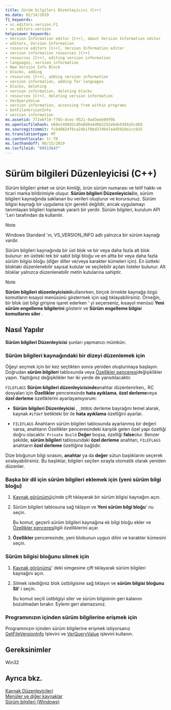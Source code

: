```yaml
---
title: Sürüm bilgileri Düzenleyicisi (C++)
ms.date: 02/14/2019
f1_keywords:
- vc.editors.version.F1
- vc.editors.version
helpviewer_keywords:
- Version Information editor [C++], about Version Information editor
- editors, Version Information
- resource editors [C++], Version Information editor
- version information resources [C++]
- resources [C++], editing version information
- languages, version information
- New Version Info Block
- blocks, adding
- resources [C++], adding version information
- version information, adding for languages
- blocks, deleting
- version information, deleting blocks
- resources [C++], deleting version information
- VerQueryValue
- version information, accessing from within programs
- GetFileVersionInfo
- version information
ms.assetid: 772e6f19-f765-4cec-9521-0ad3eeb99f9b
ms.openlocfilehash: e68e1480d2cd9a8d8a4d862252e6eb4384a5cd68
ms.sourcegitcommit: fcb48824f9ca24b1f8bd37d647a4d592de1cc925
ms.translationtype: MT
ms.contentlocale: tr-TR
ms.lasthandoff: 08/15/2019
ms.locfileid: "69513647"
---
```

# <a name="version-information-editor-c"></a>Sürüm bilgileri Düzenleyicisi (C++)

Sürüm bilgileri şirket ve ürün kimliği, ürün sürüm numarası ve telif hakkı ve ticari marka bildirimiyle oluşur. **Sürüm bilgileri Düzenleyicisi**ile, sürüm bilgileri kaynağında saklanan bu verileri oluşturur ve korursunuz. Sürüm bilgisi kaynağı bir uygulama için gerekli değildir, ancak uygulamayı tanımlayan bilgileri toplamak yararlı bir yerdir. Sürüm bilgileri, kurulum API 'Leri tarafından da kullanılır.

> [!NOTE]
> Windows Standard 'ın, VS_VERSION_INFO adlı yalnızca bir sürüm kaynağı vardır.

Sürüm bilgileri kaynağında bir üst blok ve bir veya daha fazla alt blok bulunur: en üstteki tek bir sabit bilgi bloğu ve en altta bir veya daha fazla sürüm bilgisi bloğu (diğer diller ve/veya karakter kümeleri için). En üstteki bloktaki düzenlenebilir sayısal kutular ve seçilebilir açılan listeler bulunur. Alt bloklar yalnızca düzenlenebilir metin kutularına sahiptir.

> [!NOTE]
> **Sürüm bilgileri düzenleyicisini**kullanırken, birçok örnekte kaynağa özgü komutların kısayol menüsünü göstermek için sağ tıklayabilirsiniz. Örneğin, bir blok üst bilgi girişine işaret ederken ' yi seçerseniz, kısayol menüsü **Yeni sürüm engelleme bilgilerini** gösterir ve **Sürüm engelleme bilgisi komutlarını siler** .

## <a name="how-to"></a>Nasıl Yapılır

**Sürüm bilgileri Düzenleyicisi** şunları yapmanızı mümkün:

### <a name="to-edit-a-string-in-a-version-information-resource"></a>Sürüm bilgileri kaynağındaki bir dizeyi düzenlemek için

Öğeyi seçmek için bir kez seçtikten sonra yeniden oluşturmaya başlayın. Doğrudan **sürüm bilgileri** tablosunda veya [Özellikler penceresi](/visualstudio/ide/reference/properties-window)değişiklikler yapın. Yaptığınız değişiklikler her iki yerde de yansıtılacaktır.

`FILEFLAGS` **Sürüm bilgileri düzenleyicisinde**anahtar düzenlenirken,. RC dosyaları için **Özellikler** penceresinde **hata ayıklama**, **özel derleme**veya **özel derleme** özelliklerini ayarlayamıyorum:

   - **Sürüm bilgileri Düzenleyicisi** , `_DEBUG` derleme bayrağını temel alarak, kaynak `#ifdef` betikteki bir ile **hata ayıklama** özelliğini ayarlar.

  - `FILEFLAGS` Anahtarın sürüm bilgileri tablosunda ayarlanmış bir değeri varsa, anahtarın Özellikler penceresindeki karşılık gelen özel yapı özelliği doğru olacaktır. `Private Build` **Değer** boşsa, özelliği **false**olur. Benzer şekilde, **sürüm bilgileri** tablosundaki **özel derleme** anahtarı, `FILEFLAGS` anahtarın **özel derleme** özelliğine bağlıdır.

Dize bloğunun bilgi sırasını, **anahtar** ya da **değer** sütun başlıklarını seçerek sıralayabilirsiniz. Bu başlıklar, bilgileri seçilen sırayla otomatik olarak yeniden düzenler.

### <a name="to-add-version-information-for-another-language-new-version-info-block"></a>Başka bir dil için sürüm bilgileri eklemek için (yeni sürüm bilgi bloğu)

1. [Kaynak görünümü](how-to-create-a-resource-script-file.md#create-resources)içinde çift tıklayarak bir sürüm bilgisi kaynağını açın.

1. Sürüm bilgileri tablosuna sağ tıklayın ve **Yeni sürüm bilgi bloğu**' nu seçin.

   Bu komut, geçerli sürüm bilgileri kaynağına ek bilgi bloğu ekler ve [Özellikler penceresi](/visualstudio/ide/reference/properties-window)ilgili özelliklerini açar.

1. **Özellikler** penceresinde, yeni blobunun uygun dilini ve karakter kümesini seçin.

### <a name="to-delete-a-version-information-block"></a>Sürüm bilgisi bloğunu silmek için

1. [Kaynak görünümü](how-to-create-a-resource-script-file.md#create-resources)' deki simgesine çift tıklayarak sürüm bilgileri kaynağını açın.

1. Silmek istediğiniz blok üstbilgisine sağ tıklayın ve **sürüm bilgisi bloğunu Sil**' i seçin.

   Bu komut seçili üstbilgiyi siler ve sürüm bilgisinin geri kalanını bozulmadan bırakır. Eylemi geri alamazsınız.

### <a name="to-access-version-information-from-within-your-program"></a>Programınızın içinden sürüm bilgilerine erişmek için

Programınızın içinden sürüm bilgilerine erişmek istiyorsanız [GetFileVersionInfo](/windows/win32/api/winver/nf-winver-getfileversioninfow) Işlevini ve [VerQueryValue](/windows/win32/api/winver/nf-winver-verqueryvaluew) işlevini kullanın.

## <a name="requirements"></a>Gereksinimler

Win32

## <a name="see-also"></a>Ayrıca bkz.

[Kaynak Düzenleyicileri](../windows/resource-editors.md)<br/>
[Menüler ve diğer kaynaklar](/windows/win32/menurc/resources)<br/>
[Sürüm bilgileri (Windows)](/windows/win32/menurc/version-information)
